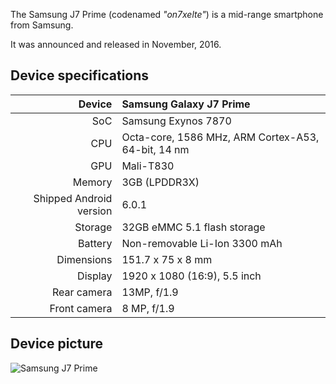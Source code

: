 The Samsung J7 Prime (codenamed _"on7xelte"_) is a mid-range smartphone from Samsung.

It was announced and released in November, 2016.

## Device specifications

| Device       | Samsung Galaxy J7 Prime                             |
| -----------: | :----------------------------------------------    |
| SoC          | Samsung Exynos 7870                                |
| CPU          | Octa-core, 1586 MHz, ARM Cortex-A53, 64-bit, 14 nm |
| GPU          | Mali-T830                                          |
| Memory       | 3GB (LPDDR3X)                                      |
| Shipped Android version | 6.0.1                                   |
| Storage      | 32GB eMMC 5.1 flash storage                        |
| Battery      | Non-removable Li-Ion 3300 mAh                       |
| Dimensions   | 151.7 x 75 x 8 mm                              |
| Display      | 1920 x 1080 (16:9), 5.5  inch                      |
| Rear camera  | 13MP, f/1.9                                       |
| Front camera | 8 MP, f/1.9                                               |

## Device picture

![Samsung J7 Prime](https://www.screenshop.lt/wp-content/uploads/2020/02/Samsung-Galaxy-J7-Prime-NEW.jpg)
